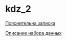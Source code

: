 # kdz_2

[Пояснительна записка](https://github.com/timostar1/kdz_2/blob/master/pz/pz.pdf)

[Описание набора данных](https://stat.ethz.ch/R-manual/R-devel/library/datasets/html/mtcars.html)
